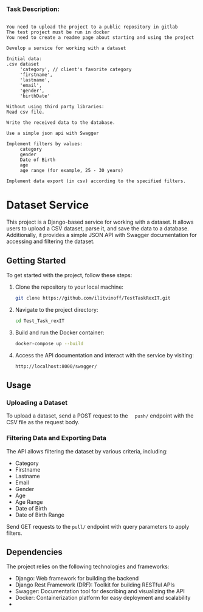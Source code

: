 ### Task Description:
```

You need to upload the project to a public repository in gitlab
The test project must be run in docker
You need to create a readme page about starting and using the project

Develop a service for working with a dataset

Initial data:
.csv dataset
     'category', // client's favorite category
     'firstname',
     'lastname',
     'email',
     'gender',
     'birthDate'

Without using third party libraries:
Read csv file.

Write the received data to the database.

Use a simple json api with Swagger

Implement filters by values:
     category
     gender
     Date of Birth
     age
     age range (for example, 25 - 30 years)

Implement data export (in csv) according to the specified filters.
```

# Dataset Service
This project is a Django-based service for working with a dataset. It allows users to upload a CSV dataset, parse it, and save the data to a database. Additionally, it provides a simple JSON API with Swagger documentation for accessing and filtering the dataset.

## Getting Started

To get started with the project, follow these steps:

1. Clone the repository to your local machine:

    ```bash
    git clone https://github.com/ilitvinoff/TestTaskRexIT.git
    ```

2. Navigate to the project directory:

    ```bash
    cd Test_Task_rexIT
    ```

3. Build and run the Docker container:

    ```bash
    docker-compose up --build
    ```

4. Access the API documentation and interact with the service by visiting:

    ```bash
    http://localhost:8000/swagger/
    ```

## Usage

### Uploading a Dataset

To upload a dataset, send a POST request to the `  push/` endpoint with the CSV file as the request body.

### Filtering Data and Exporting Data

The API allows filtering the dataset by various criteria, including:

- Category
- Firstname
- Lastname
- Email
- Gender
- Age
- Age Range
- Date of Birth
- Date of Birth Range

Send GET requests to the `pull/` endpoint with query parameters to apply filters.

## Dependencies

The project relies on the following technologies and frameworks:

- Django: Web framework for building the backend
- Django Rest Framework (DRF): Toolkit for building RESTful APIs
- Swagger: Documentation tool for describing and visualizing the API
- Docker: Containerization platform for easy deployment and scalability
- 

